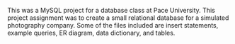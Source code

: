 This was a MySQL project for a database class at Pace University. This project assignment was to create a small relational database for a simulated photography company. Some of the files included are insert statements, example queries, ER diagram, data dictionary, and tables. 
